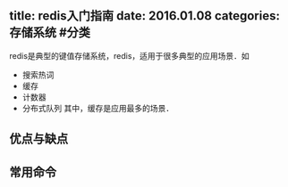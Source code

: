 title: redis入门指南
date: 2016.01.08
categories: 存储系统 #分类
---
  redis是典型的键值存储系统，redis，适用于很多典型的应用场景．如
* 搜索热词
* 缓存
* 计数器
* 分布式队列
其中，缓存是应用最多的场景．

## 优点与缺点

## 常用命令